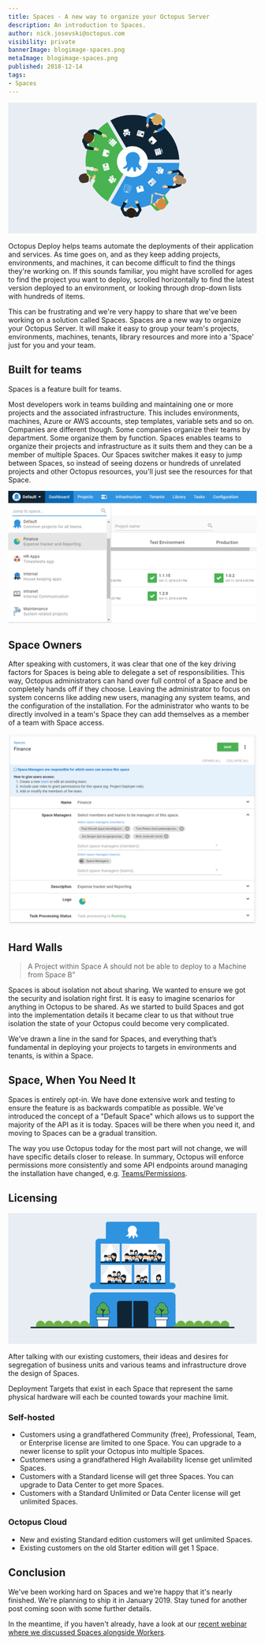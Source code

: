 ```yaml
---
title: Spaces - A new way to organize your Octopus Server
description: An introduction to Spaces.
author: nick.josevski@octopus.com
visibility: private
bannerImage: blogimage-spaces.png
metaImage: blogimage-spaces.png
published: 2018-12-14
tags:
- Spaces
---
```


![Octopus spaces illustration](blogimage-spaces.png)

Octopus Deploy helps teams automate the deployments of their application and services. As time goes on, and as they keep adding projects, environments, and machines, it can become difficult to find the things they're working on. If this sounds familiar, you might have scrolled for ages to find the project you want to deploy, scrolled horizontally to find the latest version deployed to an environment, or looking through drop-down lists with hundreds of items.

This can be frustrating and we're very happy to share that we've been working on a solution called Spaces. Spaces are a new way to organize your Octopus Server. It will make it easy to group your team's projects, environments, machines, tenants, library resources and more into a 'Space' just for you and your team.

## Built for teams

Spaces is a feature built for teams.

Most developers work in teams building and maintaining one or more projects and the associated infrastructure. This includes environments, machines, Azure or AWS accounts, step templates, variable sets and so on. Companies are different though. Some companies organize their teams by department. Some organize them by function. Spaces enables teams to organize their projects and infrastructure as it suits them and they can be a member of multiple Spaces. Our Spaces switcher makes it easy to jump between Spaces, so instead of seeing dozens or hundreds of unrelated projects and other Octopus resources, you'll just see the resources for that Space.

![switcher user interface](switcher.png "width=500")

## Space Owners

After speaking with customers, it was clear that one of the key driving factors for Spaces is being able to delegate a set of responsibilities. This way, Octopus administrators can hand over full control of a Space and be completely hands off if they choose. Leaving the administrator to focus on system concerns like adding new users, managing any system teams, and the configuration of the installation. For the administrator who wants to be directly involved in a team's Space they can add themselves as a member of a team with Space access.

![spaces configuration user interface](spaces-configuration.png "width=500")

## Hard Walls

> A Project within Space A should not be able to deploy to a Machine from Space B”

Spaces is about isolation not about sharing. We wanted to ensure we got the security and isolation right first. It is easy to imagine scenarios for anything in Octopus to be shared. As we started to build Spaces and got into the implementation details it became clear to us that without true isolation the state of your Octopus could become very complicated.

We’ve drawn a line in the sand for Spaces, and everything that’s fundamental in deploying your projects to targets in environments and tenants, is within a Space.

## Space, When You Need It

Spaces is entirely opt-in. We have done extensive work and testing to ensure the feature is as backwards compatible as possible. We've introduced the concept of a "Default Space" which allows us to support the majority of the API as it is today. Spaces will be there when you need it, and moving to Spaces can be a gradual transition.

The way you use Octopus today for the most part will not change, we will have specific details closer to release. In summary, Octopus will enforce permissions more consistently and some API endpoints around managing the installation have changed, e.g. [Teams/Permissions](/blog/2018-05/team-configuration-improvements.md).

## Licensing

![Licensing](blogimage-spaces-2.png "width=500")

After talking with our existing customers, their ideas and desires for segregation of business units and various teams and infrastructure drove the design of Spaces.

Deployment Targets that exist in each Space that represent the same physical hardware will each be counted towards your machine limit.

 ### Self-hosted

 - Customers using a grandfathered Community (free), Professional, Team, or Enterprise license are limited to one Space. You can upgrade to a newer license to split your Octopus into multiple Spaces.
 - Customers using a grandfathered High Availability license get unlimited Spaces.
 - Customers with a Standard license will get three Spaces. You can upgrade to Data Center to get more Spaces.
 - Customers with a Standard Unlimited or Data Center license will get unlimited Spaces.

 ### Octopus Cloud

 - New and existing Standard edition customers will get unlimited Spaces.
 - Existing customers on the old Starter edition will get 1 Space.

## Conclusion

We've been working hard on Spaces and we're happy that it's nearly finished. We're planning to ship it in January 2019. Stay tuned for another post coming soon with some further details.

In the meantime, if you haven't already, have a look at our [recent webinar where we discussed Spaces alongside Workers](https://hello.octopus.com/webinar-spaces-workers/on-demand).
